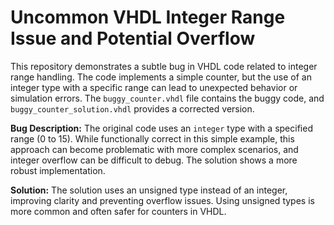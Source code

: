 # Uncommon VHDL Integer Range Issue and Potential Overflow

This repository demonstrates a subtle bug in VHDL code related to integer range handling. The code implements a simple counter, but the use of an integer type with a specific range can lead to unexpected behavior or simulation errors.  The `buggy_counter.vhdl` file contains the buggy code, and `buggy_counter_solution.vhdl` provides a corrected version.

**Bug Description:**
The original code uses an `integer` type with a specified range (0 to 15). While functionally correct in this simple example, this approach can become problematic with more complex scenarios, and integer overflow can be difficult to debug.  The solution shows a more robust implementation.

**Solution:**
The solution uses an unsigned type instead of an integer, improving clarity and preventing overflow issues. Using unsigned types is more common and often safer for counters in VHDL.
